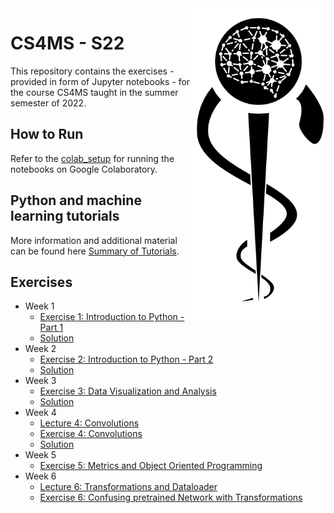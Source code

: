 <img src="images/logo_CS_MS_final.png" height="500" align="right"> 

# CS4MS - S22

This repository contains the exercises - provided in form of Jupyter notebooks - for the course CS4MS taught in the summer semester of 2022.

## How to Run

Refer to the [colab_setup](documents/colab_setup.md) for running the notebooks on Google Colaboratory.

## Python and machine learning tutorials

More information and additional material can be found here [Summary of Tutorials](documents/ListOfTutorials.md).

## Exercises
- Week 1
  - [Exercise 1: Introduction to Python - Part 1](https://colab.research.google.com/github/CS4MS/CS4MS_S22/blob/main/exercises/Exercise_1.ipynb)
  - [Solution](https://colab.research.google.com/github/CS4MS/CS4MS_S22/blob/main/solutions/Exercise_1_Solution.ipynb)
- Week 2
  - [Exercise 2: Introduction to Python - Part 2](https://colab.research.google.com/github/CS4MS/CS4MS_S22/blob/main/exercises/Exercise_2.ipynb)
  - [Solution](https://colab.research.google.com/github/CS4MS/CS4MS_S22/blob/main/solutions/Exercise_2_Solution.ipynb)
- Week 3
  - [Exercise 3: Data Visualization and Analysis](https://colab.research.google.com/github/CS4MS/CS4MS_S22/blob/main/exercises/Exercise_3.ipynb)
  - [Solution](https://colab.research.google.com/github/CS4MS/CS4MS_S22/blob/main/solutions/Exercise_3_Solution.ipynb)
- Week 4
  - [Lecture 4: Convolutions](https://colab.research.google.com/github/CS4MS/CS4MS_S22/blob/main/lectures/Lecture_4.ipynb)
  - [Exercise 4: Convolutions](https://colab.research.google.com/github/CS4MS/CS4MS_S22/blob/main/exercises/Exercise_4.ipynb)
  - [Solution](https://colab.research.google.com/github/CS4MS/CS4MS_S22/blob/main/solutions/Exercise_4_Solution.ipynb)
- Week 5
  - [Exercise 5: Metrics and Object Oriented Programming](https://colab.research.google.com/github/CS4MS/CS4MS_S22/blob/main/exercises/Exercise_5.ipynb)
  <!-- - [Solution](https://colab.research.google.com/github/CS4MS/CS4MS_S22/blob/main/solutions/Exercise_5_Solution.ipynb) -->
- Week 6
  - [Lecture 6: Transformations and Dataloader](https://colab.research.google.com/github/CS4MS/CS4MS_S22/blob/main/lectures/Lecture_6.ipynb)
  - [Exercise 6: Confusing pretrained Network with Transformations](https://colab.research.google.com/github/CS4MS/CS4MS_S22/blob/main/exercises/Exercise_6.ipynb) 
  <!-- - [Solution 6](https://colab.research.google.com/github/CS4MS/CS4MS_S22/blob/main/solutions/Exercise_6_Solution.ipynb) -->
